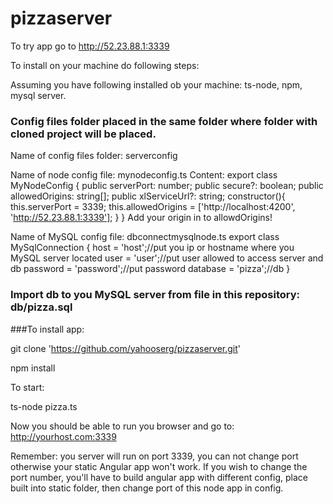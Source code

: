 # pizzaserver

To try app go to http://52.23.88.1:3339

To install on your machine do following steps:

Assuming you have following installed ob your machine:
ts-node, npm, mysql server.

### Config files folder placed in the same folder where folder with cloned project will be placed.
Name of config files folder: serverconfig

Name of node config file: mynodeconfig.ts
Content:
export class MyNodeConfig {
  public serverPort: number;
  public secure?: boolean;
  public allowedOrigins: string[];
  public xlServiceUrl?: string;
  constructor(){
    this.serverPort = 3339;
    this.allowedOrigins = ['http://localhost:4200', 'http://52.23.88.1:3339'];
  }
}
Add your origin in to allowdOrigins!

Name of MySQL config file: dbconnectmysqlnode.ts
export class MySqlConnection {
  host = 'host';//put you ip or hostname where you MySQL server located
  user = 'user';//put user allowed to access server and db
  password = 'password';//put password
  database = 'pizza';//db
}

### Import db to you MySQL server from file in this repository: db/pizza.sql

###To install app:

git clone 'https://github.com/yahooserg/pizzaserver.git'

npm install

To start:

ts-node pizza.ts

Now you should be able to run you browser and go to: http://yourhost.com:3339

Remember: you server will run on port 3339, you can not change port otherwise your static Angular app won't work.
If you wish to change the port number, you'll have to build angular app with different config, place built into static folder, then change port of this node app in config.
